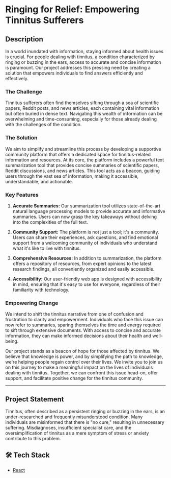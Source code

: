 # Ringing for Relief: Empowering Tinnitus Sufferers

## Description

In a world inundated with information, staying informed about health issues is crucial. For people dealing with tinnitus, a condition characterized by ringing or buzzing in the ears, access to accurate and concise information is paramount. Our project addresses this pressing need by creating a solution that empowers individuals to find answers efficiently and effectively.

### The Challenge

Tinnitus sufferers often find themselves sifting through a sea of scientific papers, Reddit posts, and news articles, each containing vital information but often buried in dense text. Navigating this wealth of information can be overwhelming and time-consuming, especially for those already dealing with the challenges of the condition.

### The Solution

We aim to simplify and streamline this process by developing a supportive community platform that offers a dedicated space for tinnitus-related information and resources. At its core, the platform includes a powerful text summarization tool that provides concise summaries of scientific papers, Reddit discussions, and news articles. This tool acts as a beacon, guiding users through the vast sea of information, making it accessible, understandable, and actionable.

### Key Features

1. **Accurate Summaries:** Our summarization tool utilizes state-of-the-art natural language processing models to provide accurate and informative summaries. Users can now grasp the key takeaways without delving into the complexities of the full text.

2. **Community Support:** The platform is not just a tool; it's a community. Users can share their experiences, ask questions, and find emotional support from a welcoming community of individuals who understand what it's like to live with tinnitus.

3. **Comprehensive Resources:** In addition to summarization, the platform offers a repository of resources, from expert opinions to the latest research findings, all conveniently organized and easily accessible.

4. **Accessibility:** Our user-friendly web app is designed with accessibility in mind, ensuring that it's easy to use for everyone, regardless of their familiarity with technology.

### Empowering Change

We intend to shift the tinnitus narrative from one of confusion and frustration to clarity and empowerment. Individuals who face this issue can now refer to summaries, sparing themselves the time and energy required to sift through extensive documents. With access to concise and accurate information, they can make informed decisions about their health and well-being.

Our project stands as a beacon of hope for those affected by tinnitus. We believe that knowledge is power, and by simplifying the path to knowledge, we're helping people regain control over their lives. We invite you to join us on this journey to make a meaningful impact on the lives of individuals dealing with tinnitus. Together, we can confront this issue head-on, offer support, and facilitate positive change for the tinnitus community.

---

## Project Statement

Tinnitus, often described as a persistent ringing or buzzing in the ears, is an under-researched and frequently misunderstood condition. Many individuals are misinformed that there is "no cure," resulting in unnecessary suffering. Misdiagnoses, insufficient specialist care, and the oversimplification of tinnitus as a mere symptom of stress or anxiety contribute to this problem.

## 🛠️ Tech Stack

- [React](https://reactjs.org/)
